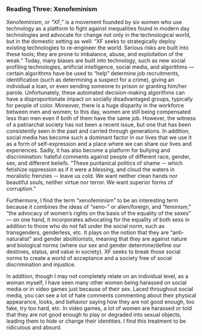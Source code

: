 ### Reading Three: Xenofeminism

Xenofeminism, or “XF,” is a movement founded by six women who use technology as a platform to fight against inequalities found in modern day technologies and advocate for change not only in the technological world, but in the domestic setting as well: “XF seeks to strategically deploy existing technologies to re-engineer the world.  Serious risks are built into these tools; they are prone to imbalance, abuse, and exploitation of the weak.” Today, many biases are built into technology, such as new social profiling technologies, artificial intelligence, social media, and algorithms — certain algorithms have be used to “help” determine job recruitments, identification (such as determining a suspect for a crime), giving an individual a loan, or even sending someone to prison or granting him/her parole. Unfortunately, these automated decision-making algorithms can have a disproportionate impact on socially disadvantaged groups, typically for people of color. Moreover, there is a huge disparity in the workforce between men and women; to this day, women are still being compensated less than men even if both of them have the same job. However, the witness of a patriarchal society has not been a recent issue, but one that has been consistently seen in the past and carried through generations. In addition, social media has become such a dominant factor in our lives that we use it as a form of self-expression and a place where we can share our lives and experiences. Sadly, it has also become a platform for bullying and discrimination: hateful comments against people of different race, gender, sex, and different beliefs. “These puritanical politics of shame -- which fetishize oppression as if it were a blessing, and cloud the waters in moralistic frenzies -- leave us cold.  We want neither clean hands nor beautiful souls, neither virtue nor terror.  We want superior forms of corruption.”

Furthermore, I find the term “xenofeminism” to be an interesting term because it combines the ideas of “xeno-” or alien/foreign, and “feminism,” “the advocacy of women’s rights on the basis of the equality of the sexes” — on one hand, it incorporates advocating for the equality of both sexs in addition to those who do not fall under the social norm, such as transgenders, genderless, etc. It plays on the notion that they are “anti-naturalist” and gender abolitionists, meaning that they are against nature and biological norms (where our sex and gender determine/define our destinies, status, and value in society). XF seeks to break those social norms to create a world of acceptance and a society free of social discrimination and injustice.

In addition, though I may not completely relate on an individual level, as a woman myself, I have seen many other women being harassed on social media or in video games just because of their sex. Laced throughout social media, you can see a lot of hate comments commenting about their physical appearance, looks, and behavior saying how they are not good enough, too fake, try too hard, etc. In video games, a lot of women are harassed or told that they are not good enough to play or degraded into sexual objects, leading them to hide or change their identities. I find this treatment to be ridiculous and absurd. 
